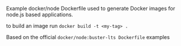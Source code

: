 Example docker/node Dockerfile used to generate Docker images for node.js
based applications.

to build an image run ```docker build -t <my-tag> .```

Based on the official ```docker/node:buster-lts Dockerfile``` examples
